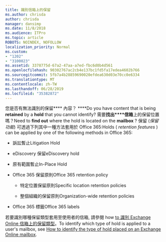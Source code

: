 ```yaml
---
title: 識別信箱上的保留
ms.author: chrisda
author: chrisda
manager: dansimp
ms.date: 11/8/2018
ms.audience: ITPro
ms.topic: article
ROBOTS: NOINDEX, NOFOLLOW
localization_priority: Normal
ms.custom:
- "1202"
- "3100023"
ms.assetid: 3378775d-67a2-47aa-a7ed-fbc6d0b4d561
ms.openlocfilehash: 90302767ac2cb4e137bc1fd5fa17edea4602b766
ms.sourcegitcommit: 5fb7a4b28859690020efdea630d03e70cc0e6334
ms.translationtype: MT
ms.contentlocale: zh-TW
ms.lasthandoff: 06/28/2019
ms.locfileid: "35382872"
---
```

<span data-ttu-id="f689d-102">您是否有無法識別的保留\*\*\*\* 內容？ \*\*\*\*</span><span class="sxs-lookup"><span data-stu-id="f689d-102">Do you have content that is being **retained** by a **hold** that you cannot identify?</span></span> <span data-ttu-id="f689d-103">需要**找出\*\*\*\*信箱**上的保留位置嗎？</span><span class="sxs-lookup"><span data-stu-id="f689d-103">Need to **find out** where the hold is located on the **mailbox** ?</span></span> <span data-ttu-id="f689d-104">保留 (*保留功能*) 可透過下列其中一種方法套用於 Office 365:</span><span class="sxs-lookup"><span data-stu-id="f689d-104">Holds (  *retention features*  ) can be applied by one of the following methods in Office 365:</span></span>
  
- <span data-ttu-id="f689d-105">訴訟暫止</span><span class="sxs-lookup"><span data-stu-id="f689d-105">Litigation Hold</span></span>

- <span data-ttu-id="f689d-106">eDiscovery 保留</span><span class="sxs-lookup"><span data-stu-id="f689d-106">eDiscovery hold</span></span>

- <span data-ttu-id="f689d-107">原有範圍暫止</span><span class="sxs-lookup"><span data-stu-id="f689d-107">In-Place Hold</span></span>

- <span data-ttu-id="f689d-108">Office 365 保留原則</span><span class="sxs-lookup"><span data-stu-id="f689d-108">Office 365 retention policy</span></span> 

  - <span data-ttu-id="f689d-109">特定位置保留原則</span><span class="sxs-lookup"><span data-stu-id="f689d-109">Specific location retention policies</span></span>

  - <span data-ttu-id="f689d-110">整個組織的保留原則</span><span class="sxs-lookup"><span data-stu-id="f689d-110">Organization-wide retention policies</span></span>

- <span data-ttu-id="f689d-111">Office 365 標籤</span><span class="sxs-lookup"><span data-stu-id="f689d-111">Office 365 labels</span></span>

<span data-ttu-id="f689d-112">若要識別哪種保留類型套用至使用者的信箱, 請參閱 how [to 識別 Exchange Online 信箱上的保留類型](https://docs.microsoft.com/office365/securitycompliance/identify-a-hold-on-an-exchange-online-mailbox)。</span><span class="sxs-lookup"><span data-stu-id="f689d-112">To identify which type of hold is applied to a user's mailbox, see [How to identify the type of hold placed on an Exchange Online mailbox](https://docs.microsoft.com/office365/securitycompliance/identify-a-hold-on-an-exchange-online-mailbox).</span></span>
